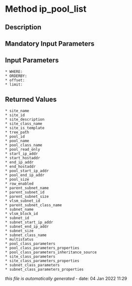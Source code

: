 # Method ip_pool_list

## Description
	

## Mandatory Input Parameters

## Input Parameters
	* WHERE:
	* ORDERBY:
	* offset:
	* limit:

## Returned Values
	* site_name
	* site_id
	* site_description
	* site_class_name
	* site_is_template
	* tree_path
	* pool_id
	* pool_name
	* pool_class_name
	* pool_read_only
	* start_ip_addr
	* start_hostaddr
	* end_ip_addr
	* end_hostaddr
	* pool_start_ip_addr
	* pool_end_ip_addr
	* pool_size
	* row_enabled
	* parent_subnet_name
	* parent_subnet_id
	* parent_subnet_size
	* vlsm_subnet_id
	* parent_subnet_class_name
	* subnet_name
	* vlsm_block_id
	* subnet_id
	* subnet_start_ip_addr
	* subnet_end_ip_addr
	* subnet_size
	* subnet_class_name
	* multistatus
	* pool_class_parameters
	* pool_class_parameters_properties
	* pool_class_parameters_inheritance_source
	* site_class_parameters
	* site_class_parameters_properties
	* subnet_class_parameters
	* subnet_class_parameters_properties


*this file is automatically generated* - date: 04 Jan 2022 11:29